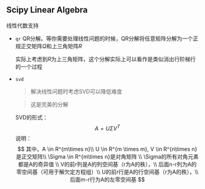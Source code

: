 ## Scipy Linear Algebra
线性代数支持
- `qr` QR分解。等你需要处理线性问题的时候，QR分解将任意矩阵分解为一个正规正交矩阵$Q$和上三角矩阵$R$
  
  实际上考虑到$R$为上三角矩阵，这个分解实际上可以看作是类似消出行阶梯行的一个过程

- `svd`
  > 解决线性问题时考虑SVD可以降低难度

  > 这是完美的分解

  SVD的形式：
  $$
    A = U\Sigma V^T 
  $$
  说明：
  $$
    其中，A \in R^{m\times n}\\
    U \in R^{m \times m}, V \in R^{n\times n}是正交矩阵\\
    \Sigma \in R^{m\times n}是对角矩阵 \\
    \Sigma的所有对角元素都是A的奇异值 \\
    V的前r列是A的列空间基（r为A的秩），\\
    后面n-r列为A的零空间基（可用于解欠定方程组）\\
    U的前r行是A的行空间基（r为A的秩），\\
    后面m-r行为A的左零空间基
  $$